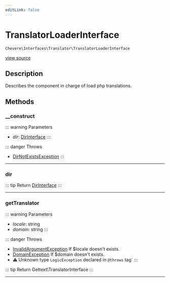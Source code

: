 ```yaml
---
editLink: false
---
```


# TranslatorLoaderInterface

`Chevere\Interfaces\Translator\TranslatorLoaderInterface`

[view source](https://github.com/chevere/chevere/blob/master/src/Chevere/Interfaces/Translator/TranslatorLoaderInterface.php)

## Description

Describes the component in charge of load php translations.

## Methods

### __construct

::: warning Parameters
- *dir*: [DirInterface](../Filesystem/DirInterface.md)
:::

::: danger Throws
- [DirNotExistsException](../../Exceptions/Filesystem/DirNotExistsException.md) 
:::

---

### dir

::: tip Return
[DirInterface](../Filesystem/DirInterface.md)
:::

---

### getTranslator

::: warning Parameters
- *locale*: string
- *domain*: string
:::

::: danger Throws
- [InvalidArgumentException](../../Exceptions/Core/InvalidArgumentException.md) If $locale doesn't exists.
- [DomainException](../../Exceptions/Core/DomainException.md) If $domain doesn't exists.
- ⚠ Unknown type `LogicException` declared in `@throws` tag`
:::

::: tip Return
Gettext\TranslatorInterface
:::

---
